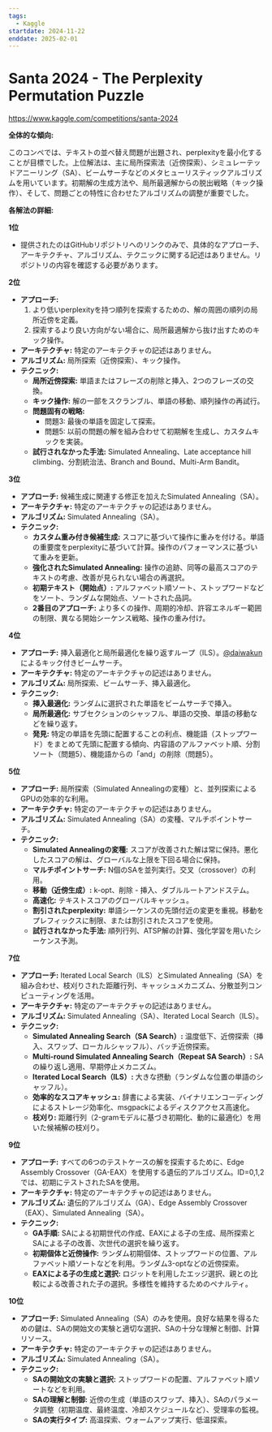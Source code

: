 ```yaml
---
tags:
  - Kaggle
startdate: 2024-11-22
enddate: 2025-02-01
---
```

# Santa 2024 - The Perplexity Permutation Puzzle
https://www.kaggle.com/competitions/santa-2024

**全体的な傾向:**

このコンペでは、テキストの並べ替え問題が出題され、perplexityを最小化することが目標でした。上位解法は、主に局所探索法（近傍探索）、シミュレーテッドアニーリング（SA）、ビームサーチなどのメタヒューリスティックアルゴリズムを用いています。初期解の生成方法や、局所最適解からの脱出戦略（キック操作）、そして、問題ごとの特性に合わせたアルゴリズムの調整が重要でした。

**各解法の詳細:**

**1位**

- 提供されたのはGitHubリポジトリへのリンクのみで、具体的なアプローチ、アーキテクチャ、アルゴリズム、テクニックに関する記述はありません。リポジトリの内容を確認する必要があります。

**2位**

- **アプローチ:**
    1. より低いperplexityを持つ順列を探索するための、解の周囲の順列の局所近傍を定義。
    2. 探索するより良い方向がない場合に、局所最適解から抜け出すためのキック操作。
- **アーキテクチャ:** 特定のアーキテクチャの記述はありません。
- **アルゴリズム:** 局所探索（近傍探索）、キック操作。
- **テクニック:**
    - **局所近傍探索:** 単語またはフレーズの削除と挿入、2つのフレーズの交換。
    - **キック操作:** 解の一部をスクランブル、単語の移動、順列操作の再試行。
    - **問題固有の戦略:**
        - 問題3: 最後の単語を固定して探索。
        - 問題5: 以前の問題の解を組み合わせて初期解を生成し、カスタムキックを実装。
    - **試行されなかった手法:** Simulated Annealing、Late acceptance hill climbing、分割統治法、Branch and Bound、Multi-Arm Bandit。

**3位**

- **アプローチ:** 候補生成に関連する修正を加えたSimulated Annealing（SA）。
- **アーキテクチャ:** 特定のアーキテクチャの記述はありません。
- **アルゴリズム:** Simulated Annealing（SA）。
- **テクニック:**
    - **カスタム重み付き候補生成:** スコアに基づいて操作に重みを付ける。単語の重要度をperplexityに基づいて計算。操作のパフォーマンスに基づいて重みを更新。
    - **強化されたSimulated Annealing:** 操作の追跡、同等の最高スコアのテキストの考慮、改善が見られない場合の再選択。
    - **初期テキスト（開始点）:** アルファベット順ソート、ストップワードなどをソート、ランダムな開始点、ソートされた品詞。
    - **2番目のアプローチ:** より多くの操作、周期的冷却、許容エネルギー範囲の制限、異なる開始シーケンス戦略、操作の重み付け。

**4位**

- **アプローチ:** 挿入最適化と局所最適化を繰り返すループ（ILS）。[@daiwakun](https://www.kaggle.com/daiwakun)によるキック付きビームサーチ。
- **アーキテクチャ:** 特定のアーキテクチャの記述はありません。
- **アルゴリズム:** 局所探索、ビームサーチ、挿入最適化。
- **テクニック:**
    - **挿入最適化:** ランダムに選択された単語をビームサーチで挿入。
    - **局所最適化:** サブセクションのシャッフル、単語の交換、単語の移動などを繰り返す。
    - **発見:** 特定の単語を先頭に配置することの利点、機能語（ストップワード）をまとめて先頭に配置する傾向、内容語のアルファベット順、分割ソート（問題5）、機能語からの「and」の削除（問題5）。

**5位**

- **アプローチ:** 局所探索（Simulated Annealingの変種）と、並列探索によるGPUの効率的な利用。
- **アーキテクチャ:** 特定のアーキテクチャの記述はありません。
- **アルゴリズム:** Simulated Annealing（SA）の変種、マルチポイントサーチ。
- **テクニック:**
    - **Simulated Annealingの変種:** スコアが改善された解は常に保持。悪化したスコアの解は、グローバルな上限を下回る場合に保持。
    - **マルチポイントサーチ:** N個のSAを並列実行。交叉（crossover）の利用。
    - **移動（近傍生成）:** k-opt、削除 - 挿入、ダブルルートアンドステム。
    - **高速化:** テキストスコアのグローバルキャッシュ。
    - **割引されたperplexity:** 単語シーケンスの先頭付近の変更を重視。移動をプレフィックスに制限、または割引されたスコアを使用。
    - **試行されなかった手法:** 順列行列、ATSP解の計算、強化学習を用いたシーケンス予測。

**7位**

- **アプローチ:** Iterated Local Search（ILS）とSimulated Annealing（SA）を組み合わせ、枝刈りされた距離行列、キャッシュメカニズム、分散並列コンピューティングを活用。
- **アーキテクチャ:** 特定のアーキテクチャの記述はありません。
- **アルゴリズム:** Simulated Annealing（SA）、Iterated Local Search（ILS）。
- **テクニック:**
    - **Simulated Annealing Search（SA Search）:** 温度低下、近傍探索（挿入、スワップ、ローカルシャッフル）、バッチ近傍探索。
    - **Multi-round Simulated Annealing Search（Repeat SA Search）:** SAの繰り返し適用、早期停止メカニズム。
    - **Iterated Local Search（ILS）:** 大きな摂動（ランダムな位置の単語のシャッフル）。
    - **効率的なスコアキャッシュ:** 辞書による実装、バイナリエンコーディングによるストレージ効率化、msgpackによるディスクアクセス高速化。
    - **枝刈り:** 距離行列（2-gramモデルに基づき初期化、動的に最適化）を用いた候補解の枝刈り。

**9位**

- **アプローチ:** すべての6つのテストケースの解を探索するために、Edge Assembly Crossover（GA-EAX）を使用する遺伝的アルゴリズム。ID=0,1,2では、初期にテストされたSAを使用。
- **アーキテクチャ:** 特定のアーキテクチャの記述はありません。
- **アルゴリズム:** 遺伝的アルゴリズム（GA）、Edge Assembly Crossover（EAX）、Simulated Annealing（SA）。
- **テクニック:**
    - **GA手順:** SAによる初期世代の作成、EAXによる子の生成、局所探索とSAによる子の改善、次世代の選択を繰り返す。
    - **初期個体と近傍操作:** ランダム初期個体、ストップワードの位置、アルファベット順ソートなどを利用。ランダム3-optなどの近傍探索。
    - **EAXによる子の生成と選択:** ロジットを利用したエッジ選択、親との比較による改善された子の選択。多様性を維持するためのペナルティ。

**10位**

- **アプローチ:** Simulated Annealing（SA）のみを使用。良好な結果を得るための鍵は、SAの開始文の実験と適切な選択、SAの十分な理解と制御、計算リソース。
- **アーキテクチャ:** 特定のアーキテクチャの記述はありません。
- **アルゴリズム:** Simulated Annealing（SA）。
- **テクニック:**
    - **SAの開始文の実験と選択:** ストップワードの配置、アルファベット順ソートなどを利用。
    - **SAの理解と制御:** 近傍の生成（単語のスワップ、挿入）、SAのパラメータ調整（初期温度、最終温度、冷却スケジュールなど）、受理率の監視。
    - **SAの実行タイプ:** 高温探索、ウォームアップ実行、低温探索。